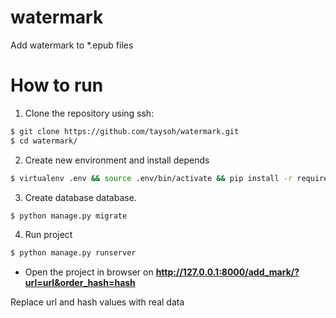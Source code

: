 # watermark
Add watermark to *.epub files

# How to run

  1. Clone the repository using ssh:

```sh
$ git clone https://github.com/taysoh/watermark.git
$ cd watermark/
```
  2. Create new environment and install depends

```sh
$ virtualenv .env && source .env/bin/activate && pip install -r requirements.txt

```
  3. Create database database.
```sh
$ python manage.py migrate
```
  4. Run project
```sh
$ python manage.py runserver
```
  - Open the project in browser on **http://127.0.0.1:8000/add_mark/?url=url&order_hash=hash**

  Replace url and hash values with real data

